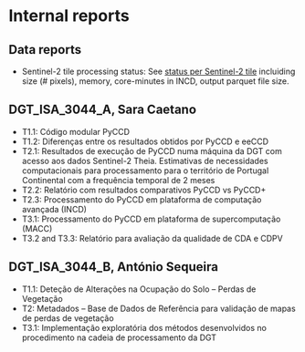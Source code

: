 # Internal reports

## Data reports

- Sentinel-2 tile processing status: See [status per Sentinel-2 tile](https://ulisboa-my.sharepoint.com/my?csf=1&web=1&e=vp9h5C&FolderCTID=0x012000C2AFBA48F7C2154CB26FDFA64A376290&id=%2Fpersonal%2Fmlc%5Foffice365%5Fulisboa%5Fpt%2FDocuments%2FDocuments%2Finvestigacao%2Dprojectos%2Dreviews%2Dalunos%2Djuris%2Fprojetos%2FDGT%2DS2CHANGE%5F2023%2Fpartilhado%2Flog%5Fincd%5Fmacc) incluiding size (# pixels), memory, core-minutes in INCD, output parquet file size.

## DGT_ISA_3044_A, Sara Caetano

* T1.1: Código modular PyCCD
* T1.2: Diferenças entre os resultados obtidos por PyCCD e eeCCD
* T2.1: Resultados de execução de PyCCD numa máquina da DGT com acesso aos dados Sentinel-2 Theia. Estimativas de necessidades computacionais para processamento para o território de Portugal Continental com a frequência temporal de 2 meses
* T2.2: Relatório com resultados comparativos PyCCD vs PyCCD+
* T2.3: Processamento do PyCCD em plataforma de computação avançada (INCD)
* T3.1: Processamento do PyCCD em plataforma de supercomputação (MACC)
* T3.2 and T3.3: Relatório para avaliação da qualidade de CDA e CDPV

## DGT_ISA_3044_B, António Sequeira

* T1.1: Deteção de Alterações na Ocupação do Solo – Perdas de Vegetação
* T2: Metadados – Base de Dados de Referência para validação de mapas de perdas de vegetação
* T3.1: Implementação exploratória dos métodos desenvolvidos no procedimento na cadeia de processamento da DGT

